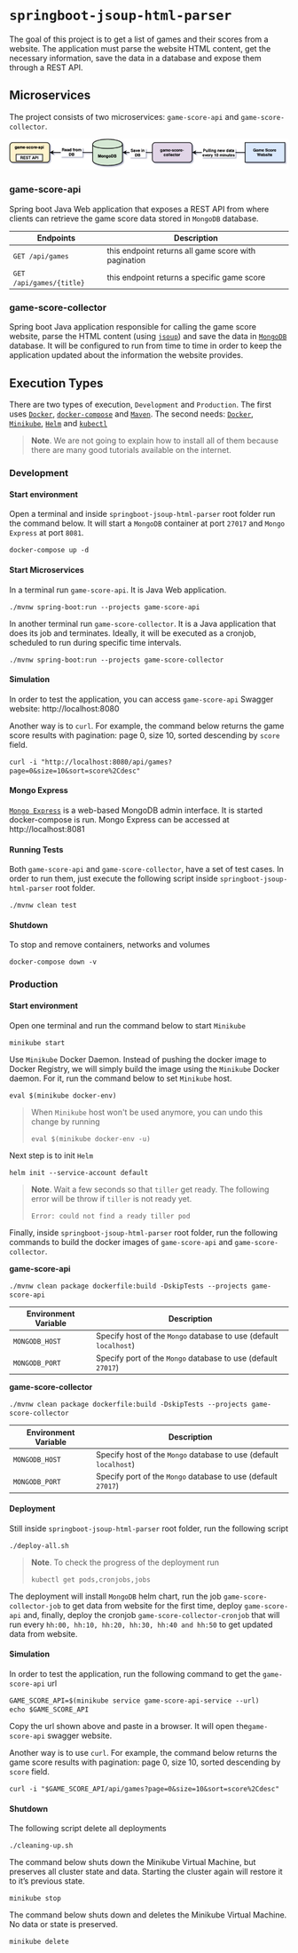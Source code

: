 # `springboot-jsoup-html-parser`

The goal of this project is to get a list of games and their scores from a website. The application must parse the
website HTML content, get the necessary information, save the data in a database and expose them through a REST API.

## Microservices

The project consists of two microservices: `game-score-api` and `game-score-collector`.

![project-diagram](images/project-diagram.png)

### game-score-api

Spring boot Java Web application that exposes a REST API from where clients can retrieve the game score data stored in
`MongoDB` database.

| Endpoints                 | Description                                          |
| ------------------------- | ---------------------------------------------------- |
| `GET /api/games`          | this endpoint returns all game score with pagination |
| `GET /api/games/{title}`  | this endpoint returns a specific game score          |

### game-score-collector

Spring boot Java application responsible for calling the game score website, parse the HTML content (using
[`jsoup`](https://jsoup.org/)) and save the data in [`MongoDB`](https://www.mongodb.com/) database. It will be
configured to run from time to time in order to keep the application updated about the information the website provides. 

## Execution Types

There are two types of execution, `Development` and `Production`. The first uses [`Docker`](https://www.docker.com/),
[`docker-compose`](https://docs.docker.com/compose/) and [`Maven`](https://maven.apache.org/). The second needs:
[`Docker`](https://www.docker.com/), [`Minikube`](https://kubernetes.io/docs/tasks/tools/install-minikube/#install-minikube),
[`Helm`](https://helm.sh/docs/using_helm/#installing-the-helm-client) and [`kubectl`](https://kubernetes.io/docs/reference/kubectl/kubectl/)

> **Note**. We are not going to explain how to install all of them because there are many good tutorials available on the internet.

### Development

#### Start environment

Open a terminal and inside `springboot-jsoup-html-parser` root folder run the command below. It will start a `MongoDB`
container at port `27017` and `Mongo Express` at port `8081`.
```
docker-compose up -d
```

#### Start Microservices

In a terminal run `game-score-api`. It is Java Web application.
```
./mvnw spring-boot:run --projects game-score-api
```

In another terminal run `game-score-collector`. It is a Java application that does its job and terminates. Ideally,
it will be executed as a cronjob, scheduled to run during specific time intervals.
```
./mvnw spring-boot:run --projects game-score-collector
```

#### Simulation

In order to test the application, you can access `game-score-api` Swagger website: http://localhost:8080

Another way is to `curl`. For example, the command below returns the game score results with pagination: page 0,
size 10, sorted descending by `score` field.
```
curl -i "http://localhost:8080/api/games?page=0&size=10&sort=score%2Cdesc"
```

#### Mongo Express

[`Mongo Express`](https://hub.docker.com/_/mongo-express) is a web-based MongoDB admin interface. It is started
docker-compose is run. Mongo Express can be accessed at http://localhost:8081

#### Running Tests

Both `game-score-api` and `game-score-collector`, have a set of test cases. In order to run them, just execute the
following script inside `springboot-jsoup-html-parser` root folder.
```
./mvnw clean test
```

#### Shutdown

To stop and remove containers, networks and volumes
```
docker-compose down -v
```

### Production

#### Start environment

Open one terminal and run the command below to start `Minikube`
```
minikube start
```

Use `Minikube` Docker Daemon. Instead of pushing the docker image to Docker Registry, we will simply build the image
using the `Minikube` Docker daemon. For it, run the command below to set `Minikube` host.
```
eval $(minikube docker-env)
```
> When `Minikube` host won't be used anymore, you can undo this change by running   
> ```
> eval $(minikube docker-env -u)
> ```

Next step is to init `Helm`
```
helm init --service-account default
```
> **Note**. Wait a few seconds so that `tiller` get ready. The following error will be throw if `tiller` is not ready yet.
> ```
> Error: could not find a ready tiller pod
> ```

Finally, inside `springboot-jsoup-html-parser` root folder, run the following commands to build the docker images of
`game-score-api` and `game-score-collector`.

**game-score-api**
```
./mvnw clean package dockerfile:build -DskipTests --projects game-score-api
```
| Environment Variable | Description |
| -------------------- | ------------- |
| `MONGODB_HOST` | Specify host of the `Mongo` database to use (default `localhost`) |
| `MONGODB_PORT` | Specify port of the `Mongo` database to use (default `27017`) |

**game-score-collector**
```
./mvnw clean package dockerfile:build -DskipTests --projects game-score-collector
```
| Environment Variable | Description |
| -------------------- | ------------- |
| `MONGODB_HOST` | Specify host of the `Mongo` database to use (default `localhost`) |
| `MONGODB_PORT` | Specify port of the `Mongo` database to use (default `27017`) |

#### Deployment

Still inside `springboot-jsoup-html-parser` root folder, run the following script
```
./deploy-all.sh
```
> **Note**. To check the progress of the deployment run
> ```
> kubectl get pods,cronjobs,jobs
> ```

The deployment will install `MongoDB` helm chart, run the job `game-score-collector-job` to get data from website for
the first time, deploy `game-score-api` and, finally, deploy the cronjob `game-score-collector-cronjob` that will run
every `hh:00, hh:10, hh:20, hh:30, hh:40 and hh:50` to get updated data from website.

#### Simulation

In order to test the application, run the following command to get the `game-score-api` url
```
GAME_SCORE_API=$(minikube service game-score-api-service --url)
echo $GAME_SCORE_API
```

Copy the url shown above and paste in a browser. It will open the`game-score-api` swagger website.

Another way is to use `curl`. For example, the command below returns the game score results with pagination: page 0,
size 10, sorted descending by `score` field.
```
curl -i "$GAME_SCORE_API/api/games?page=0&size=10&sort=score%2Cdesc"
```

#### Shutdown

The following script delete all deployments
```
./cleaning-up.sh
```

The command below shuts down the Minikube Virtual Machine, but preserves all cluster state and data. Starting the
cluster again will restore it to it’s previous state.
```
minikube stop
```

The command below shuts down and deletes the Minikube Virtual Machine. No data or state is preserved.
```
minikube delete
```
